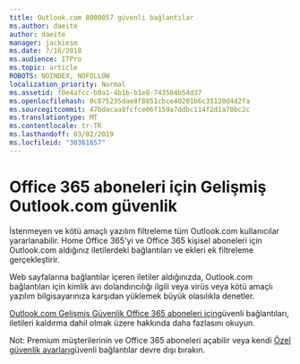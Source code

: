 ```yaml
---
title: Outlook.com 8000057 güvenli bağlantılar
ms.author: daeite
author: daeite
manager: jackiesm
ms.date: 7/16/2018
ms.audience: ITPro
ms.topic: article
ROBOTS: NOINDEX, NOFOLLOW
localization_priority: Normal
ms.assetid: f0e4afcc-b0a1-4b1b-b1e8-743504b54d37
ms.openlocfilehash: 0c875235dae8f8851cbce40201b6c35120d4d2fa
ms.sourcegitcommit: 47bdacaa8fcfce06f159a7ddbc114f2d1a70bc2c
ms.translationtype: MT
ms.contentlocale: tr-TR
ms.lasthandoff: 03/02/2019
ms.locfileid: "30361657"
---
```

# <a name="advanced-outlookcom-security-for-office-365-subscribers"></a>Office 365 aboneleri için Gelişmiş Outlook.com güvenlik

İstenmeyen ve kötü amaçlı yazılım filtreleme tüm Outlook.com kullanıcılar yararlanabilir. Home Office 365'yi ve Office 365 kişisel aboneleri için Outlook.com aldığınız iletilerdeki bağlantıları ve ekleri ek filtreleme gerçekleştirir.
  
Web sayfalarına bağlantılar içeren iletiler aldığınızda, Outlook.com bağlantıları için kimlik avı dolandırıcılığı ilgili veya virüs veya kötü amaçlı yazılım bilgisayarınıza karşıdan yüklemek büyük olasılıkla denetler.
  
[Outlook.com Gelişmiş Güvenlik Office 365 aboneleri için](https://go.microsoft.com/fwlink/p/?linkid=2006140)güvenli bağlantıları, iletileri kaldırma dahil olmak üzere hakkında daha fazlasını okuyun.
  
Not: Premium müşterilerinin ve Office 365 aboneleri açabilir veya kendi [Özel güvenlik ayarları](https://outlook.live.com/mail/options/premium/security)güvenli bağlantılar devre dışı bırakın.
